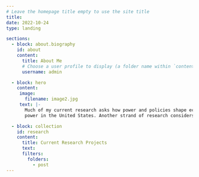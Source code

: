 ```yaml
---
# Leave the homepage title empty to use the site title
title:
date: 2022-10-24
type: landing

sections:
  - block: about.biography
    id: about
    content:
      title: About Me
      # Choose a user profile to display (a folder name within `content/authors/`)
      username: admin

  - block: hero
    content:
     image:
       filename: image2.jpg
     text: |-
       Much of my current research asks how power and policies shape economic inequality. One strand of research focuses on labor market inequality and the returns to worker 
       power in the United States. Another strand of research considers the institutional and relational sources of disparities in credt, debt, and financial markets.

  - block: collection
    id: research
    content:
      title: Current Research Projects
      text:
      filters:
        folders:
          - post
---
```

